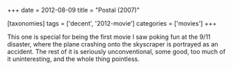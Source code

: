 +++
date = 2012-08-09
title = "Postal (2007)"

[taxonomies]
tags = ['decent', '2012-movie']
categories = ['movies']
+++

This one is special for being the first movie I saw poking fun at the
9/11 disaster, where the plane crashing onto the skyscraper is portrayed
as an accident. The rest of it is seriously unconventional, some good,
too much of it uninteresting, and the whole thing pointless.
